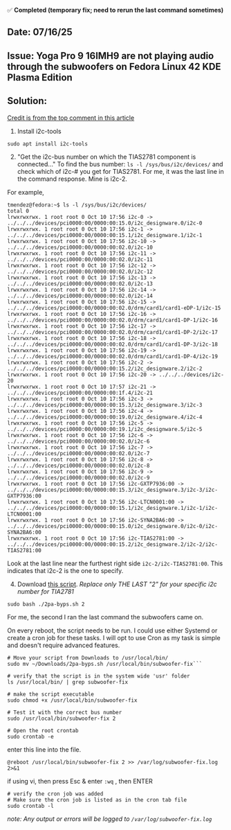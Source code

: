✅ **Completed (temporary fix; need to rerun the last command sometimes)**

## Date: 07/16/25

## Issue: Yoga Pro 9 16IMH9 are not playing audio through the subwoofers on Fedora Linux 42 KDE Plasma Edition 

## Solution: 

[Credit is from the top comment in this article](https://askubuntu.com/questions/1487745/bass-speakers-not-working-on-lenovo-yoga-pro-9-14irp8-ubuntu-22-04)

1. Install i2c-tools
```
sudo apt install i2c-tools
```
2. "Get the i2c-bus number on which the TIAS2781 component is connected..." To find the bus number: ```ls -l /sys/bus/i2c/devices/``` and check which of i2c-# you get for TIAS2781. For me, it was the last line in the command response. Mine is i2c-2.
   
For example,
```
tmendez@fedora:~$ ls -l /sys/bus/i2c/devices/
total 0
lrwxrwxrwx. 1 root root 0 Oct 10 17:56 i2c-0 -> ../../../devices/pci0000:00/0000:00:15.0/i2c_designware.0/i2c-0
lrwxrwxrwx. 1 root root 0 Oct 10 17:56 i2c-1 -> ../../../devices/pci0000:00/0000:00:15.1/i2c_designware.1/i2c-1
lrwxrwxrwx. 1 root root 0 Oct 10 17:56 i2c-10 -> ../../../devices/pci0000:00/0000:00:02.0/i2c-10
lrwxrwxrwx. 1 root root 0 Oct 10 17:56 i2c-11 -> ../../../devices/pci0000:00/0000:00:02.0/i2c-11
lrwxrwxrwx. 1 root root 0 Oct 10 17:56 i2c-12 -> ../../../devices/pci0000:00/0000:00:02.0/i2c-12
lrwxrwxrwx. 1 root root 0 Oct 10 17:56 i2c-13 -> ../../../devices/pci0000:00/0000:00:02.0/i2c-13
lrwxrwxrwx. 1 root root 0 Oct 10 17:56 i2c-14 -> ../../../devices/pci0000:00/0000:00:02.0/i2c-14
lrwxrwxrwx. 1 root root 0 Oct 10 17:56 i2c-15 -> ../../../devices/pci0000:00/0000:00:02.0/drm/card1/card1-eDP-1/i2c-15
lrwxrwxrwx. 1 root root 0 Oct 10 17:56 i2c-16 -> ../../../devices/pci0000:00/0000:00:02.0/drm/card1/card1-DP-1/i2c-16
lrwxrwxrwx. 1 root root 0 Oct 10 17:56 i2c-17 -> ../../../devices/pci0000:00/0000:00:02.0/drm/card1/card1-DP-2/i2c-17
lrwxrwxrwx. 1 root root 0 Oct 10 17:56 i2c-18 -> ../../../devices/pci0000:00/0000:00:02.0/drm/card1/card1-DP-3/i2c-18
lrwxrwxrwx. 1 root root 0 Oct 10 17:56 i2c-19 -> ../../../devices/pci0000:00/0000:00:02.0/drm/card1/card1-DP-4/i2c-19
lrwxrwxrwx. 1 root root 0 Oct 10 17:56 i2c-2 -> ../../../devices/pci0000:00/0000:00:15.2/i2c_designware.2/i2c-2
lrwxrwxrwx. 1 root root 0 Oct 10 17:56 i2c-20 -> ../../../devices/i2c-20
lrwxrwxrwx. 1 root root 0 Oct 10 17:57 i2c-21 -> ../../../devices/pci0000:00/0000:00:1f.4/i2c-21
lrwxrwxrwx. 1 root root 0 Oct 10 17:56 i2c-3 -> ../../../devices/pci0000:00/0000:00:15.3/i2c_designware.3/i2c-3
lrwxrwxrwx. 1 root root 0 Oct 10 17:56 i2c-4 -> ../../../devices/pci0000:00/0000:00:19.0/i2c_designware.4/i2c-4
lrwxrwxrwx. 1 root root 0 Oct 10 17:56 i2c-5 -> ../../../devices/pci0000:00/0000:00:19.1/i2c_designware.5/i2c-5
lrwxrwxrwx. 1 root root 0 Oct 10 17:56 i2c-6 -> ../../../devices/pci0000:00/0000:00:02.0/i2c-6
lrwxrwxrwx. 1 root root 0 Oct 10 17:56 i2c-7 -> ../../../devices/pci0000:00/0000:00:02.0/i2c-7
lrwxrwxrwx. 1 root root 0 Oct 10 17:56 i2c-8 -> ../../../devices/pci0000:00/0000:00:02.0/i2c-8
lrwxrwxrwx. 1 root root 0 Oct 10 17:56 i2c-9 -> ../../../devices/pci0000:00/0000:00:02.0/i2c-9
lrwxrwxrwx. 1 root root 0 Oct 10 17:56 i2c-GXTP7936:00 -> ../../../devices/pci0000:00/0000:00:15.3/i2c_designware.3/i2c-3/i2c-GXTP7936:00
lrwxrwxrwx. 1 root root 0 Oct 10 17:56 i2c-LTCN0001:00 -> ../../../devices/pci0000:00/0000:00:15.1/i2c_designware.1/i2c-1/i2c-LTCN0001:00
lrwxrwxrwx. 1 root root 0 Oct 10 17:56 i2c-SYNA2BA6:00 -> ../../../devices/pci0000:00/0000:00:15.0/i2c_designware.0/i2c-0/i2c-SYNA2BA6:00
lrwxrwxrwx. 1 root root 0 Oct 10 17:56 i2c-TIAS2781:00 -> ../../../devices/pci0000:00/0000:00:15.2/i2c_designware.2/i2c-2/i2c-TIAS2781:00
```
Look at the last line near the furthest right side ```i2c-2/i2c-TIAS2781:00```. This indicates that i2c-2 is the one to specify.

4. Download [this script](https://bugzilla.kernel.org/attachment.cgi?id=304763). *Replace only THE LAST "2" for your specific i2c number for TIA2781*
```
sudo bash ./2pa-byps.sh 2
```
For me, the second I ran the last command the subwoofers came on.

On every reboot, the script needs to be run. I could use either Systemd or create a cron job for these tasks. I will opt to use Cron as my task is simple and doesn't require advanced features.

```
# Move your script from Downloads to /usr/local/bin/
sudo mv ~/Downloads/2pa-byps.sh /usr/local/bin/subwoofer-fix```
```
```
# verify that the script is in the system wide 'usr' folder
ls /usr/local/bin/ | grep subwoofer-fix
```
```
# make the script executable
sudo chmod +x /usr/local/bin/subwoofer-fix
```
```
# Test it with the correct bus number
sudo /usr/local/bin/subwoofer-fix 2
```
```
# Open the root crontab
sudo crontab -e
```
enter this line into the file.
```
@reboot /usr/local/bin/subwoofer-fix 2 >> /var/log/subwoofer-fix.log 2>&1
```
if using vi, then press Esc & enter ```:wq``` , then ENTER
```
# verify the cron job was added
# Make sure the cron job is listed as in the cron tab file
sudo crontab -l
```
*note: Any output or errors will be logged to ```/var/log/subwoofer-fix.log```*
